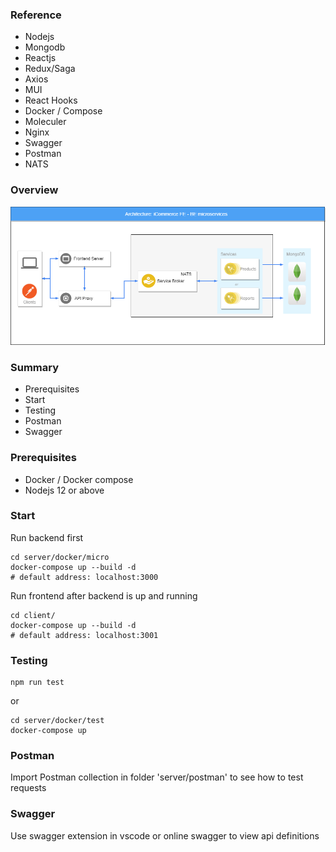 ### Reference
* Nodejs
* Mongodb
* Reactjs
* Redux/Saga
* Axios
* MUI
* React Hooks
* Docker / Compose
* Moleculer
* Nginx
* Swagger
* Postman
* NATS

### Overview

![Architecture](infra.png)

### Summary ###

* Prerequisites
* Start
* Testing
* Postman
* Swagger

### Prerequisites

* Docker / Docker compose
* Nodejs 12 or above

### Start 
Run backend first

```
cd server/docker/micro
docker-compose up --build -d
# default address: localhost:3000
```

Run frontend after backend is up and running

```
cd client/
docker-compose up --build -d
# default address: localhost:3001
```

### Testing

```
npm run test
```

or

```
cd server/docker/test
docker-compose up 
```

### Postman

Import Postman collection in folder 'server/postman' to see how to test requests

### Swagger

Use swagger extension in vscode or online swagger to view api definitions
